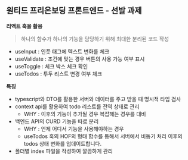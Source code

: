 ## 원티드 프리온보딩 프론트엔드 - 선발 과제

__리액트 훅을 활용__
> 하나의 함수가 하나의 기능을 담당하기 위해 최대한 분리된 코드 작성 
- useInput : 인풋 태그에 텍스트 변화를 체크 
- useValidate : 조건에 맞는 경우 버튼의 사용 가능 여부 표시
- useToggle : 체크 박스 체크 확인
- useTodos : 투두 리스트 변경 여부 체크

__특징__
- typescript와 DTO를 활용한 서버와 데이터를 주고 받을 때 명시적 타입 검사
- context api를 활용하여 todo 리스트를 전역 상태로 관리
    - WHY : 이후의 기능이 추가될 경우 복잡해는 경우를 대비
- 백엔드 API의 CURD 기능을 따로 분리
    - WHY : 언제 어디서 기능을 사용해야하는 경우
    - useTodos 훅의 HOF의 형태 함수를 통해서 서버에서 비동기 처리 이후의 todos 상태 변화를 업데이트합니다.
- 폴더별 index 파일을 작성하여 깔끔하게 관리